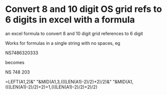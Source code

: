 # Convert 8 and 10 digit OS grid refs to 6 digits in excel with a formula
an excel formula to convert 8 and 10 digit grid references to 6 digit

Works for formulas in a single string with no spaces, eg

NS7486320333

becomes

NS 748 203

=LEFT(A1,2)&" "&MID(A1,3,(((LEN(A1)-2)/2)+2)/2)&" "&MID(A1,(((LEN(A1)-2)/2)+2)+1,(((LEN(A1)-2)/2)+2)/2)
